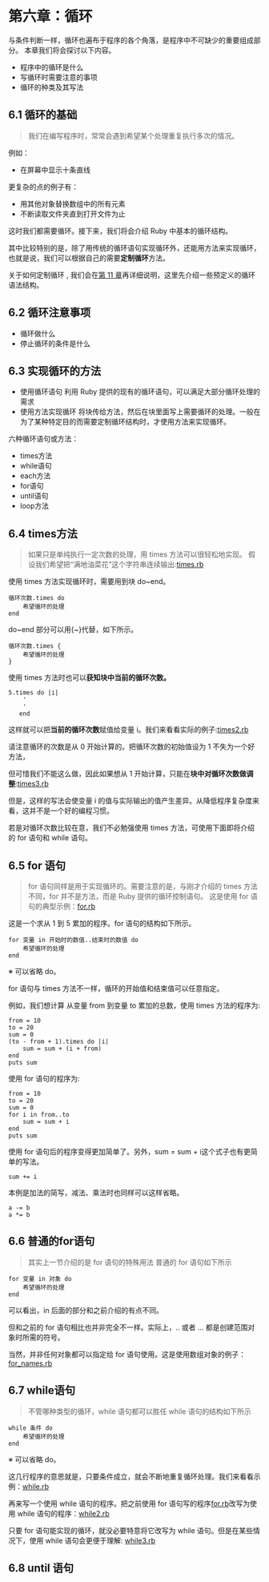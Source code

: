 # 第六章：循环
与条件判断一样，循环也遍布于程序的各个角落，是程序中不可缺少的重要组成部分。 本章我们将会探讨以下内容。
- 程序中的循环是什么
- 写循环时需要注意的事项
- 循环的种类及其写法

## 6.1 循环的基础
> 我们在编写程序时，常常会遇到希望某个处理重复执行多次的情况。

例如：
- 在屏幕中显示十条直线

更复杂的点的例子有：

- 用其他对象替换数组中的所有元素
- 不断读取文件夹直到打开文件为止

这时我们都需要循环。接下来，我们将会介绍 Ruby 中基本的循环结构。

其中比较特别的是，除了用传统的循环语句实现循环外，还能用方法来实现循环，也就是说，我们可以根据自己的需要**定制循环**方法。 

关于如何定制循环 , 我们会在[第 11 章]("第11章基础知识")再详细说明，这里先介绍一些预定义的循环语法结构。

## 6.2 循环注意事项
- 循环做什么
- 停止循环的条件是什么

## 6.3 实现循环的方法
- 使用循环语句
    利用 Ruby 提供的现有的循环语句，可以满足大部分循环处理的需求
- 使用方法实现循环
    将块传给方法，然后在块里面写上需要循环的处理。一般在为了某种特定目的而需要定制循环结构时，才使用方法来实现循环。

六种循环语句或方法：
- times方法
- while语句
- each方法
- for语句
- until语句
- loop方法

## 6.4 times方法
> 如果只是单纯执行一定次数的处理，用 times 方法可以很轻松地实现。
假设我们希望把“满地油菜花”这个字符串连续输出:[times.rb](./times.rb)

使用 times 方法实现循环时，需要用到块 do~end。
```
循环次数.times do 
    希望循环的处理
end
```
do~end 部分可以用{~}代替，如下所示。
```
循环次数.times { 
    希望循环的处理
}
```
使用 times 方法时也可以**获知块中当前的循环次数。**
```
5.times do |i|
    '
    '
   end
```
这样就可以把**当前的循环次数**赋值给变量 i。我们来看看实际的例子:[times2.rb](./times2.rb)

请注意循环的次数是从 0 开始计算的。把循环次数的初始值设为 1 不失为一个好方法，

但可惜我们不能这么做，因此如果想从 1 开始计算，只能在**块中对循环次数做调整**:[times3.rb](./times3.rb)

但是，这样的写法会使变量 i 的值与实际输出的值产生差异。从降低程序复杂度来看，这并不是一个好的编程习惯。

若是对循环次数比较在意，我们不必勉强使用 times 方法，可使用下面即将介绍的 for 语句和 while 语句。

## 6.5 for 语句
> for 语句同样是用于实现循环的。需要注意的是，与刚才介绍的 times 方法不同，for 并不是方法，而是 Ruby 提供的循环控制语句。
这是使用 for 语句的典型示例：[for.rb](./for.rb)

这是一个求从 1 到 5 累加的程序。for 语句的结构如下所示。
```
for 变量 in 开始时的数值..结束时的数值 do 
    希望循环的处理
end
```
※ 可以省略 do。

for 语句与 times 方法不一样，循环的开始值和结束值可以任意指定。

例如，我们想计算 从变量 from 到变量 to 累加的总数，使用 times 方法的程序为:
```
from = 10
to = 20
sum = 0
(to - from + 1).times do |i|
    sum = sum + (i + from)
end
puts sum
```
使用 for 语句的程序为:
```
from = 10
to = 20
sum = 0
for i in from..to
    sum = sum + i
end
puts sum
```
使用 for 语句后的程序变得更加简单了。另外，sum = sum + i这个式子也有更简单的写法。
```
sum += i
```
本例是加法的简写，减法、乘法时也同样可以这样省略。
```
a -= b 
a *= b
```

## 6.6 普通的for语句
> 其实上一节介绍的是 for 语句的特殊用法
普通的 for 语句如下所示
```
for 变量 in 对象 do 
    希望循环的处理
end
```
可以看出，in 后面的部分和之前介绍的有点不同。

但和之前的 for 语句相比也并非完全不一样。实际上，.. 或者 ... 都是创建范围对象时所需的符号。

当然，并非任何对象都可以指定给 for 语句使用。这是使用数组对象的例子：[for_names.rb](./for_names.rb)

## 6.7 while语句
> 不管哪种类型的循环，while 语句都可以胜任
while 语句的结构如下所示
```
while 条件 do 
    希望循环的处理
end
```
※ 可以省略 do。

这几行程序的意思就是，只要条件成立，就会不断地重复循环处理。我们来看看示例：[while.rb](./while.rb)

再来写一个使用 while 语句的程序。把之前使用 for 语句写的程序[for.rb](./for.rb)改写为使用 while 语句的程序：[while2.rb](./while2.rb)

只要 for 语句能实现的循环，就没必要特意将它改写为 while 语句。但是在某些情况下，使用 while 语句会更便于理解:
[while3.rb](./while3.rb)

## 6.8 until 语句

